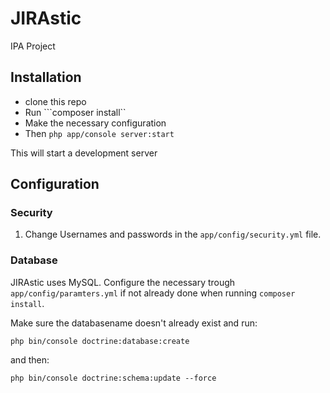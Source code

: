 # JIRAstic
IPA Project

## Installation

- clone this repo
- Run ```composer install``
- Make the necessary configuration
- Then ```php app/console server:start```

This will start a development server

## Configuration

### Security

1. Change Usernames and passwords in the ```app/config/security.yml``` file.

### Database

JIRAstic uses MySQL. Configure the necessary trough ```app/config/paramters.yml``` if not already done when running ```composer install```.

Make sure the databasename doesn't already exist and run:

```php bin/console doctrine:database:create```

and then: 

```php bin/console doctrine:schema:update --force```
